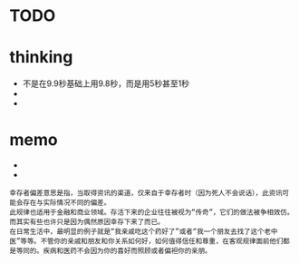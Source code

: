 
# TODO



# thinking
* 不是在9.9秒基础上用9.8秒，而是用5秒甚至1秒
* 
*   
# memo
* 
* 
~~~
幸存者偏差意思是指，当取得资讯的渠道，仅来自于幸存者时（因为死人不会说话），此资讯可能会存在与实际情况不同的偏差。
此规律也适用于金融和商业领域。存活下来的企业往往被视为“传奇”，它们的做法被争相效仿。而其实有些也许只是因为偶然原因幸存下来了而已。
在日常生活中，最明显的例子就是“我亲戚吃这个药好了”或者“我一个朋友去找了这个老中医”等等。不管你的亲戚和朋友和你关系如何好，如何值得信任和尊重，在客观规律面前他们都是等同的。疾病和医药不会因为你的喜好而照顾或者偏袒你的亲朋。

~~~


